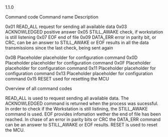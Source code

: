 1.1.0

Command code		Command name		Description

0x01				READ_ALL			request for sending all available data
0x03				ACKNOWLEDGED		positive answer
0x05				STILL_AWAKE			check, if workstation is still listening
0x07				EOF					end of file
0x09				DATA_ERR			error in parity bit, or CRC, can be an answer to STILL_AWAKE or EOF results in all the data transmissions since the last 									check, being sent again

0x0B				Placeholder			placeholder for configuration command
0x0D				Placeholder			placeholder for configuration command
0x0F				Placeholder			placeholder for configuration command
0x11				Placeholder			placeholder for configuration command
0x13				Placeholder			placeholder for configuration command
0x15				RESET				used for resetting the MCU


Overview of all command codes
   
READ_ALL is used to request sending all available data. The ACKNOWLEDGED command is returned when the process was sucessful. In order to check if the Workstation is still listining, the STILL_AWAKE command is used. EOF provides infomation wether the end of file has been reached. In chase of an error in parity bits or CRC the DATA_ERR command can be an answer to STILL_AWAKE or EOF results. RESET is used to reset the MCU.
